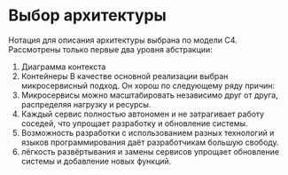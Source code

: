 # Выбор архитектуры
Нотация для описания архитектуры выбрана по модели С4. 
Рассмотрены только первые два уровня абстракции:
1. Диаграмма контекста
2. Контейнеры
В качестве основной реализации выбран микросервисный подход.
Он хорош по следующему ряду причин:
1. Микросервисы можно масштабировать независимо друг от друга, распределяя нагрузку и ресурсы.
2. Каждый сервис полностью автономен и не затрагивает работу соседей, что упрощает разработку и обновление системы.
3. Возможность разработки с использованием разных технологий и языков программирования даёт разработчикам большую свободу.
4. лёгкость развёртывания и замены сервисов упрощает обновление системы и добавление новых функций.